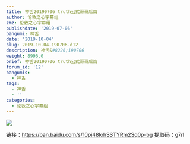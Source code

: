 ```yaml
---
title: 神舌20190706 truth公式哥哥后篇
author: 伦敦之心字幕组
zmz: 伦敦之心字幕组
publishdate: '2019-07-06'
bangumi: 神舌
date: '2019-10-04'
slug: 2019-10-04-190706-d12
description: 神舌&#8226;190706
weight: 8996.0
brief: 神舌20190706 truth公式哥哥后篇
forum_id: '12'
bangumis:
  - 神舌
tags:
  - 神舌
  - ''
categories:
  - 伦敦之心字幕组
---
```


![](https://raw.githubusercontent.com/tcgriffith/owaraisite/master/static/img/godtongue.jpg)


<p>链接：<a href="https://pan.baidu.com/s/10pi48lohSSTYRm2Sq0p-bg" target="_blank" rel="nofollow noreferrer">https://pan.baidu.com/s/10pi48lohSSTYRm2Sq0p-bg</a> 提取码：g7rl</p>				

